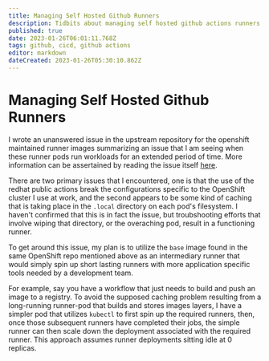 ```yaml
---
title: Managing Self Hosted Github Runners
description: Tidbits about managing self hosted github actions runners. 
published: true
date: 2023-01-26T06:01:11.768Z
tags: github, cicd, github actions
editor: markdown
dateCreated: 2023-01-26T05:30:10.862Z
---
```


# Managing Self Hosted Github Runners

I wrote an unanswered issue in the upstream repository for the openshift maintained runner images summarizing an issue that I am seeing when these runner pods run workloads for an extended period of time. More information can be assertained by reading the issue itself [here](https://github.com/redhat-actions/openshift-actions-runners/issues/23). 

There are two primary issues that I encountered, one is that the use of the redhat public actions break the configurations specific to the OpenShift cluster I use at work, and the second appears to be some kind of caching that is taking place in the `.local` directory on each pod's filesystem. I haven't confirmed that this is in fact the issue, but troubshooting efforts that involve wiping that directory, or the overaching pod, result in a functioning runner. 

To get around this issue, my plan is to utilize the `base` image found in the same OpenShift repo mentioned above as an intermediary runner that would simply spin up short lasting runners with more application specific tools needed by a development team. 

For example, say you have a workflow that just needs to build and push an image to a registry. To avoid the supposed caching problem resulting from a long-running runner-pod that builds and stores images layers, I have a simpler pod that utilizes `kubectl` to first spin up the required runners, then, once those subsequent runners have completed their jobs, the simple runner can then scale down the deployment associated with the required runner. This approach assumes runner deployments sitting idle at 0 replicas.  